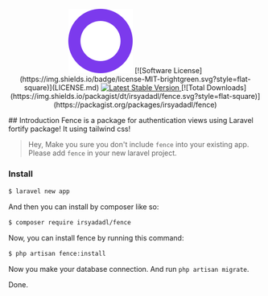 <p align="center">
    <img src="/art/logo.svg" alt="Logo Fence">
    [![Software License](https://img.shields.io/badge/license-MIT-brightgreen.svg?style=flat-square)](LICENSE.md)
    <a href="https://packagist.org/packages/irsyadadl/fence">
        <img src="https://img.shields.io/packagist/v/irsyadadl/fence" alt="Latest Stable Version">
    </a>
    [![Total Downloads](https://img.shields.io/packagist/dt/irsyadadl/fence.svg?style=flat-square)](https://packagist.org/packages/irsyadadl/fence)
</p>
## Introduction
Fence is a package for authentication views using Laravel fortify package! It using tailwind css!

> Hey, Make you sure you don't include `fence` into your existing app. Please add `fence` in your new laravel project. 
### Install
```bash
$ laravel new app
```
And then you can install by composer like so:
```bash
$ composer require irsyadadl/fence
```
Now, you can install fence by running this command:
```bash
$ php artisan fence:install
```
Now you make your database connection. And run `php artisan migrate`.

Done.
